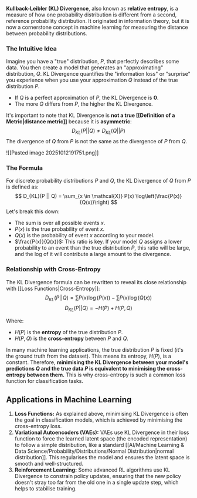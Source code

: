 **Kullback-Leibler (KL) Divergence**, also known as **relative entropy**, is a measure of how one probability distribution is different from a second, reference probability distribution. It originated in information theory, but it is now a cornerstone concept in machine learning for measuring the distance between probability distributions.
### The Intuitive Idea
Imagine you have a "true" distribution, $P$, that perfectly describes some data. You then create a model that generates an "approximating" distribution, $Q$. KL Divergence quantifies the "information loss" or "surprise" you experience when you use your approximation $Q$ instead of the true distribution $P$.
-   If $Q$ is a perfect approximation of $P$, the KL Divergence is **0**.
-   The more $Q$ differs from $P$, the higher the KL Divergence.

It's important to note that KL Divergence is **not a true [[Definition of a Metric|distance metric]]** because it is **asymmetric**:
$$D_{KL}(P || Q) \neq D_{KL}(Q || P)$$
The divergence of $Q$ from $P$ is not the same as the divergence of $P$ from $Q$.

![[Pasted image 20251012191751.png]]
### The Formula
For discrete probability distributions $P$ and $Q$, the KL Divergence of $Q$ from $P$ is defined as:
$$
D_{KL}(P || Q) = \sum_{x \in \mathcal{X}} P(x) \log\left(\frac{P(x)}{Q(x)}\right)
$$
Let's break this down:
-   The sum is over all possible events $x$.
-   $P(x)$ is the true probability of event $x$.
-   $Q(x)$ is the probability of event $x$ according to your model.
-   $\frac{P(x)}{Q(x)}$: This ratio is key. If your model $Q$ assigns a lower probability to an event than the true distribution $P$, this ratio will be large, and the log of it will contribute a large amount to the divergence.
### Relationship with Cross-Entropy
The KL Divergence formula can be rewritten to reveal its close relationship with [[Loss Functions|Cross-Entropy]]:
$$
D_{KL}(P || Q) = \sum P(x) \log(P(x)) - \sum P(x) \log(Q(x))
$$
$$
D_{KL}(P || Q) = -H(P) + H(P, Q)
$$

Where:
-   $H(P)$ is the **entropy** of the true distribution $P$.
-   $H(P, Q)$ is the **cross-entropy** between $P$ and $Q$.

In many machine learning applications, the true distribution $P$ is fixed (it's the ground truth from the dataset). This means its entropy, $H(P)$, is a constant. Therefore, **minimising the KL Divergence between your model's predictions $Q$ and the true data $P$ is equivalent to minimising the cross-entropy between them.** This is why cross-entropy is such a common loss function for classification tasks.
## Applications in Machine Learning
1.  **Loss Functions:** As explained above, minimising KL Divergence is often the goal in classification models, which is achieved by minimising the cross-entropy loss.
2.  **Variational Autoencoders (VAEs):** VAEs use KL Divergence in their loss function to force the learned latent space (the encoded representation) to follow a simple distribution, like a standard [[AI/Machine Learning & Data Science/Probability/Distributions/Normal Distribution|normal distribution]]. This regularises the model and ensures the latent space is smooth and well-structured.
3.  **Reinforcement Learning:** Some advanced RL algorithms use KL Divergence to constrain policy updates, ensuring that the new policy doesn't stray too far from the old one in a single update step, which helps to stabilise training.
